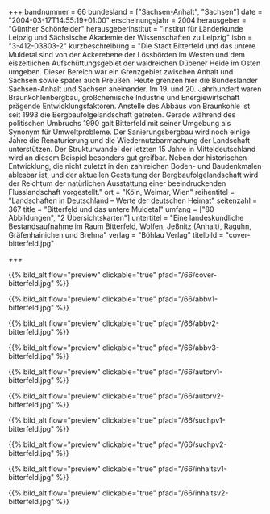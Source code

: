 +++
bandnummer = 66
bundesland = ["Sachsen-Anhalt", "Sachsen"]
date = "2004-03-17T14:55:19+01:00"
erscheinungsjahr = 2004
herausgeber = "Günther Schönfelder"
herausgeberinstitut = "Institut für Länderkunde Leipzig und Sächsische Akademie der Wissenschaften zu Leipzig"
isbn = "3-412-03803-2"
kurzbeschreibung = "Die Stadt Bitterfeld und das untere Muldetal sind von der Ackerebene der Lössbörden im Westen und dem eiszeitlichen Aufschüttungsgebiet der waldreichen Dübener Heide im Osten umgeben. Dieser Bereich war ein Grenzgebiet zwischen Anhalt und Sachsen sowie später auch Preußen. Heute grenzen hier die Bundesländer Sachsen-Anhalt und Sachsen aneinander. Im 19. und 20. Jahrhundert waren Braunkohlenbergbau, großchemische Industrie und Energiewirtschaft prägende Entwicklungsfaktoren. Anstelle des Abbaus von Braunkohle ist seit 1993 die Bergbaufolgelandschaft getreten. Gerade während des politischen Umbruchs 1990 galt Bitterfeld mit seiner Umgebung als Synonym für Umweltprobleme. Der Sanierungsbergbau wird noch einige Jahre die Renaturierung und die Wiedernutzbarmachung der Landschaft unterstützen. Der Strukturwandel der letzten 15 Jahre in Mitteldeutschland wird an diesem Beispiel besonders gut greifbar. Neben der historischen Entwicklung, die nicht zuletzt in den zahlreichen Boden- und Baudenkmalen ablesbar ist, und der aktuellen Gestaltung der Bergbaufolgelandschaft wird der Reichtum der natürlichen Ausstattung einer beeindruckenden Flusslandschaft vorgestellt."
ort = "Köln, Weimar, Wien"
reihentitel = "Landschaften in Deutschland – Werte der deutschen Heimat"
seitenzahl = 367
title = "Bitterfeld und das untere Muldetal"
umfang = ["80 Abbildungen", "2 Übersichtskarten"]
untertitel = "Eine landeskundliche Bestandsaufnahme im Raum Bitterfeld, Wolfen, Jeßnitz (Anhalt), Raguhn, Gräfenhainichen und Brehna"
verlag = "Böhlau Verlag"
titelbild = "cover-bitterfeld.jpg"

+++

{{% bild_alt flow="preview" clickable="true" pfad="/66/cover-bitterfeld.jpg"   %}}

{{% bild_alt flow="preview" clickable="true" pfad="/66/abbv1-bitterfeld.jpg"   %}}

{{% bild_alt flow="preview" clickable="true" pfad="/66/abbv2-bitterfeld.jpg"   %}}

{{% bild_alt flow="preview" clickable="true" pfad="/66/abbv3-bitterfeld.jpg"   %}}

{{% bild_alt flow="preview" clickable="true" pfad="/66/autorv1-bitterfeld.jpg"   %}}

{{% bild_alt flow="preview" clickable="true" pfad="/66/autorv2-bitterfeld.jpg"   %}}

{{% bild_alt flow="preview" clickable="true" pfad="/66/suchpv1-bitterfeld.jpg"   %}}

{{% bild_alt flow="preview" clickable="true" pfad="/66/suchpv2-bitterfeld.jpg"   %}}

{{% bild_alt flow="preview" clickable="true" pfad="/66/inhaltsv1-bitterfeld.jpg"   %}}

{{% bild_alt flow="preview" clickable="true" pfad="/66/inhaltsv2-bitterfeld.jpg"   %}}
